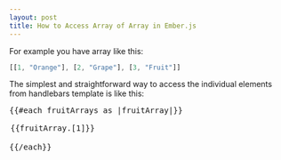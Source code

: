 ```yaml
---
layout: post
title: How to Access Array of Array in Ember.js
---
```


For example you have array like this:

```javascript
[[1, "Orange"], [2, "Grape"], [3, "Fruit"]]
```

The simplest and straightforward way to access the individual elements from handlebars template is like this:

<pre>
{{#each fruitArrays as |fruitArray|}}
   <option value={{fruitArray.[0]}}>{{fruitArray.[1]}}</option>
{{/each}}
</pre>